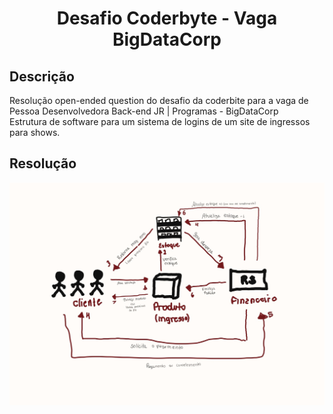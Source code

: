 <h1 align="center">Desafio Coderbyte - Vaga BigDataCorp</h1>

## Descrição

<p> Resolução open-ended question do desafio da coderbite para a vaga de Pessoa Desenvolvedora Back-end JR | Programas - BigDataCorp <br> 
Estrutura de software para um sistema de logins de um site de ingressos para shows.
</p>

## Resolução

<img src="./src/desafio_opem_question.jpeg" alt="Imagem desafio">
